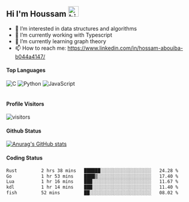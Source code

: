 ## Hi I'm Houssam <img src="https://user-images.githubusercontent.com/1303154/88677602-1635ba80-d120-11ea-84d8-d263ba5fc3c0.gif" width="28px" alt="hi">

- 👀 I’m interested in data structures and algorithms
- 🔭 I’m currently working with Typescript
- 🌱 I’m currently learning graph theory
- 📫 How to reach me: https://www.linkedin.com/in/hossam-abouiba-b044a4147/

#### Top Languages

![C](https://img.shields.io/badge/c-%2300599C.svg?style=for-the-badge&logo=c&logoColor=white)
![Python](https://img.shields.io/badge/python-%2314354C.svg?style=for-the-badge&logo=python&logoColor=white)
![JavaScript](https://img.shields.io/badge/javascript-%23323330.svg?style=for-the-badge&logo=javascript&logoColor=%23F7DF1E)
<br />
<br />
#### Profile Visitors
![visitors](https://visitor-badge.glitch.me/badge?page_id=project-HOSSAM.project-HOSSAM)

#### Github Status
[![Anurag's GitHub stats](https://github-readme-stats.vercel.app/api?username=0xPride&theme=tokyonight)](https://github.com/anuraghazra/github-readme-stats)

#### Coding Status
<!--START_SECTION:waka-->

```txt
Rust         2 hrs 38 mins   ██████░░░░░░░░░░░░░░░░░░░   24.28 %
Go           1 hr 53 mins    ████▒░░░░░░░░░░░░░░░░░░░░   17.40 %
Lua          1 hr 16 mins    ███░░░░░░░░░░░░░░░░░░░░░░   11.67 %
kdl          1 hr 14 mins    ███░░░░░░░░░░░░░░░░░░░░░░   11.40 %
fish         52 mins         ██░░░░░░░░░░░░░░░░░░░░░░░   08.02 %
```

<!--END_SECTION:waka-->
